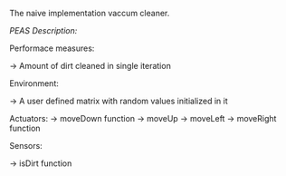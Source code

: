 The naive implementation vaccum cleaner.

*PEAS Description:*

Performace measures:

-> Amount of dirt cleaned in single iteration

Environment:

-> A user defined matrix with random values initialized in it

Actuators:
-> moveDown function
-> moveUp 
-> moveLeft
-> moveRight function

Sensors:

-> isDirt function
